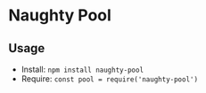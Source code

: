 # Naughty Pool

## Usage
- Install: `npm install naughty-pool`
- Require: `const pool = require('naughty-pool')`
